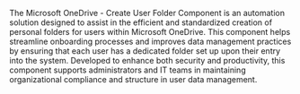 The Microsoft OneDrive - Create User Folder Component is an automation solution designed to assist in the efficient and standardized creation of personal folders for users within Microsoft OneDrive. This component helps streamline onboarding processes and improves data management practices by ensuring that each user has a dedicated folder set up upon their entry into the system. Developed to enhance both security and productivity, this component supports administrators and IT teams in maintaining organizational compliance and structure in user data management.
